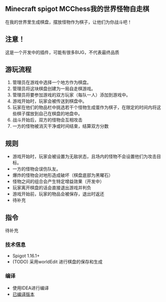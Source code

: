 ## Minecraft spigot MCChess我的世界怪物自走棋

在我的世界里生成棋盘，摆放怪物作为棋子，让他们为你战斗吧！

## 注意！
这是一个开发中的插件，可能有很多BUG，不代表最终品质

## 游玩流程
1. 管理员在游戏中选择一个地方作为棋盘。
2. 管理员将这块棋盘创建为一局自走棋游戏。
3. 管理员将要参加游戏的双方玩家（每队一人）添加到游戏中。
4. 游戏开始时，玩家会被传送到棋盘中。
5. 玩家在他们的物品栏中挑选若干个怪物生成蛋作为棋子，在限定的时间内将这些棋子摆放到自己在棋盘的地盘中。
6. 战斗开始后，双方的怪物会互相攻击
7. 一方的怪物被消灭干净或时间结束，结算双方分数

## 规则
- 游戏开始时，玩家会被设置为无敌状态，且场内的怪物不会设置他们为攻击目标。
- 一方的怪物会误伤队友。
- 爆炸的怪物会对地形造成破坏（棋盘底部为黑曜石）
- 怪物之间的组合会产生特定增益效果（开发中）
- 玩家离开棋盘的话会直接退出游戏并判负
- 游戏开始前，玩家的物品会被保存，退出时返还
- 待补充

## 指令
待补充

### 技术信息

- Spigot 1.16.1+
- (TODO) 采用worldEdit 进行棋盘的保存和生成

### 编译
- 使用IDEA进行编译
- [已编译版本](https://github.com/AntoniotheFuture/MCChess/releases)